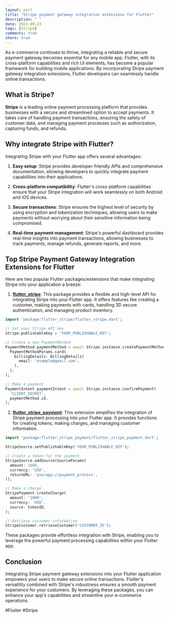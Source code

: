 ```yaml
---
layout: post
title: "Stripe payment gateway integration extensions for Flutter"
description: " "
date: 2023-09-23
tags: [Stripe]
comments: true
share: true
---
```


As e-commerce continues to thrive, integrating a reliable and secure payment gateway becomes essential for any mobile app. Flutter, with its cross-platform capabilities and rich UI elements, has become a popular framework for building mobile applications. By incorporating Stripe payment gateway integration extensions, Flutter developers can seamlessly handle online transactions.

## What is Stripe?

**Stripe** is a leading online payment processing platform that provides businesses with a secure and streamlined option to accept payments. It takes care of handling payment transactions, ensuring the safety of customer data, and managing payment processes such as authorization, capturing funds, and refunds.

## Why integrate Stripe with Flutter?

Integrating Stripe with your Flutter app offers several advantages:

1. **Easy setup**: Stripe provides developer-friendly APIs and comprehensive documentation, allowing developers to quickly integrate payment capabilities into their applications.

2. **Cross-platform compatibility**: Flutter's cross-platform capabilities ensure that your Stripe integration will work seamlessly on both Android and iOS devices.

3. **Secure transactions**: Stripe ensures the highest level of security by using encryption and tokenization techniques, allowing users to make payments without worrying about their sensitive information being compromised.

4. **Real-time payment management**: Stripe's powerful dashboard provides real-time insights into payment transactions, allowing businesses to track payments, manage refunds, generate reports, and more.

## Top Stripe Payment Gateway Integration Extensions for Flutter

Here are two popular Flutter packages/extensions that make integrating Stripe into your application a breeze:

1. [**flutter_stripe**](https://pub.dev/packages/flutter_stripe): This package provides a flexible and high-level API for integrating Stripe into your Flutter app. It offers features like creating a customer, making payments with cards, handling 3D secure authentication, and managing product inventory.

```dart
import 'package:flutter_stripe/flutter_stripe.dart';

// Set your Stripe API key
Stripe.publishableKey = 'YOUR_PUBLISHABLE_KEY';

// Create a new PaymentMethod
PaymentMethod paymentMethod = await Stripe.instance.createPaymentMethod(
  PaymentMethodParams.card(
    billingDetails: BillingDetails(
      email: 'example@gmail.com',
    ),
  ),
);

// Make a payment
PaymentIntent paymentIntent = await Stripe.instance.confirmPayment(
  'CLIENT_SECRET',
  paymentMethod.id,
);
```

2. [**flutter_stripe_payment**](https://pub.dev/packages/flutter_stripe_payment): This extension simplifies the integration of Stripe payment processing into your Flutter app. It provides functions for creating tokens, making charges, and managing customer information.

```dart
import 'package:flutter_stripe_payment/flutter_stripe_payment.dart';

StripeSource.setPublishableKey('YOUR_PUBLISHABLE_KEY');

// Create a token for the payment
StripeSource.addSource(SourceParams(
  amount: 1000,
  currency: 'USD',
  returnURL: 'yourapp://payment_process',
));

// Make a charge
StripePayment.createCharge(
  amount: '1000',
  currency: 'USD',
  source: tokenID,
);

// Retrieve customer information
StripeCustomer.retrieveCustomer('CUSTOMER_ID');
```

These packages provide effortless integration with Stripe, enabling you to leverage the powerful payment processing capabilities within your Flutter app.

## Conclusion

Integrating Stripe payment gateway extensions into your Flutter application empowers your users to make secure online transactions. Flutter's versatility combined with Stripe's robustness ensures a smooth payment experience for your customers. By leveraging these packages, you can enhance your app's capabilities and streamline your e-commerce operations.

#Flutter #Stripe